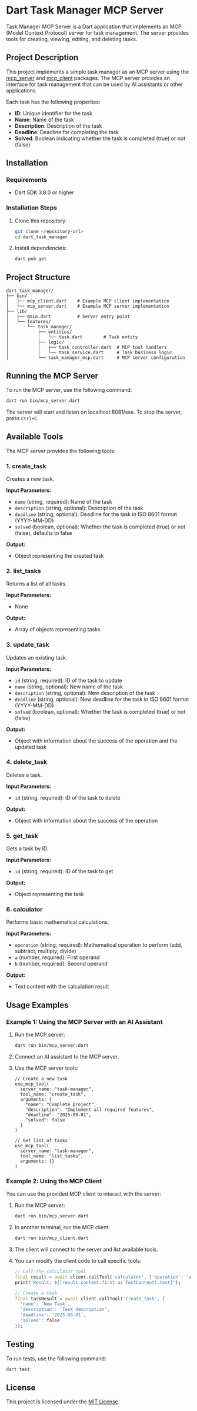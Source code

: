 # Dart Task Manager MCP Server

Task Manager MCP Server is a Dart application that implements an MCP (Model Context Protocol) server for task management. The server provides tools for creating, viewing, editing, and deleting tasks.

## Project Description

This project implements a simple task manager as an MCP server using the [mcp_server](https://pub.dev/packages/mcp_server) and [mcp_client](https://pub.dev/packages/mcp_client) packages. The MCP server provides an interface for task management that can be used by AI assistants or other applications.

Each task has the following properties:
- **ID**: Unique identifier for the task
- **Name**: Name of the task
- **Description**: Description of the task
- **Deadline**: Deadline for completing the task
- **Solved**: Boolean indicating whether the task is completed (true) or not (false)

## Installation

### Requirements
- Dart SDK 3.8.0 or higher

### Installation Steps

1. Clone this repository:
   ```bash
   git clone <repository-url>
   cd dart_task_manager
   ```

2. Install dependencies:
   ```bash
   dart pub get
   ```

## Project Structure

```
dart_task_manager/
├── bin/
│   ├── mcp_client.dart    # Example MCP client implementation
│   └── mcp_server.dart    # Example MCP server implementation
├── lib/
│   ├── main.dart          # Server entry point
│   └── features/
│       └── task_manager/
│           ├── entities/
│           │   └── task.dart        # Task entity
│           ├── logic/
│           │   ├── task_controller.dart  # MCP tool handlers
│           │   └── task_service.dart     # Task business logic
│           └── task_manager_mcp.dart     # MCP server configuration
```

## Running the MCP Server

To run the MCP server, use the following command:

```bash
dart run bin/mcp_server.dart
```

The server will start and listen on localhost:8081/sse. To stop the server, press `Ctrl+C`.

## Available Tools

The MCP server provides the following tools:

### 1. create_task

Creates a new task.

**Input Parameters:**
- `name` (string, required): Name of the task
- `description` (string, optional): Description of the task
- `deadline` (string, optional): Deadline for the task in ISO 8601 format (YYYY-MM-DD)
- `solved` (boolean, optional): Whether the task is completed (true) or not (false), defaults to false

**Output:**
- Object representing the created task

### 2. list_tasks

Returns a list of all tasks.

**Input Parameters:**
- None

**Output:**
- Array of objects representing tasks

### 3. update_task

Updates an existing task.

**Input Parameters:**
- `id` (string, required): ID of the task to update
- `name` (string, optional): New name of the task
- `description` (string, optional): New description of the task
- `deadline` (string, optional): New deadline for the task in ISO 8601 format (YYYY-MM-DD)
- `solved` (boolean, optional): Whether the task is completed (true) or not (false)

**Output:**
- Object with information about the success of the operation and the updated task

### 4. delete_task

Deletes a task.

**Input Parameters:**
- `id` (string, required): ID of the task to delete

**Output:**
- Object with information about the success of the operation

### 5. get_task

Gets a task by ID.

**Input Parameters:**
- `id` (string, required): ID of the task to get

**Output:**
- Object representing the task

### 6. calculator

Performs basic mathematical calculations.

**Input Parameters:**
- `operation` (string, required): Mathematical operation to perform (add, subtract, multiply, divide)
- `a` (number, required): First operand
- `b` (number, required): Second operand

**Output:**
- Text content with the calculation result

## Usage Examples

### Example 1: Using the MCP Server with an AI Assistant

1. Run the MCP server:
   ```bash
   dart run bin/mcp_server.dart
   ```

2. Connect an AI assistant to the MCP server.

3. Use the MCP server tools:

   ```
   // Create a new task
   use_mcp_tool(
     server_name: "task-manager",
     tool_name: "create_task",
     arguments: {
       "name": "Complete project",
       "description": "Implement all required features",
       "deadline": "2025-08-01",
       "solved": false
     }
   )

   // Get list of tasks
   use_mcp_tool(
     server_name: "task-manager",
     tool_name: "list_tasks",
     arguments: {}
   )
   ```

### Example 2: Using the MCP Client

You can use the provided MCP client to interact with the server:

1. Run the MCP server:
   ```bash
   dart run bin/mcp_server.dart
   ```

2. In another terminal, run the MCP client:
   ```bash
   dart run bin/mcp_client.dart
   ```

3. The client will connect to the server and list available tools.

4. You can modify the client code to call specific tools:
   ```dart
   // Call the calculator tool
   final result = await client.callTool('calculator', {'operation': 'add', 'a': 5, 'b': 3});
   print('Result: ${(result.content.first as TextContent).text}');
   
   // Create a task
   final taskResult = await client.callTool('create_task', {
     'name': 'New Task',
     'description': 'Task description',
     'deadline': '2025-08-01',
     'solved': false
   });
   ```

## Testing

To run tests, use the following command:

```bash
dart test
```

## License

This project is licensed under the [MIT License](LICENSE).
